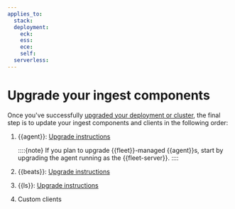 ```yaml
---
applies_to:
  stack:
  deployment:
    eck:
    ess:
    ece:
    self:
  serverless:
---
```

# Upgrade your ingest components

Once you've successfully [upgraded your deployment or cluster](/deploy-manage/upgrade/deployment-or-cluster.md), the final step is to update your ingest components and clients in the following order: 

1. {{agent}}: [Upgrade instructions](../../reference/fleet/upgrade-elastic-agent.md)

    ::::{note}
    If you plan to upgrade {{fleet}}-managed {{agent}}s, start by upgrading the agent running as the {{fleet-server}}.
    ::::

2. {{beats}}: [Upgrade instructions](beats://reference/libbeat/upgrading.md)
3. {{ls}}: [Upgrade instructions](logstash://reference/upgrading-logstash.md)
4. Custom clients
